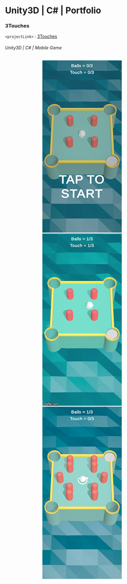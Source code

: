 # Unity3D | C# | Portfolio

### 3Touches
`<projectLink>` : [3Touches](https://github.com/Smi1e-man/3Touches)
###### Unity3D | C# | Mobile Game
<p align="center">
<img src="img/img_3touches_1.png"/>
<img src="gif/demo_3touches.gif"/>
<img src="img/img_3touches_2.png"/>
</p>
